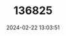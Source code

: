 ---
title: "136825"
category: "Eumops patagonicus"
draft: false
date: 2024-02-22 13:03:51
languages:
  English: ["Patagonian Dwarf Bonneted Bat"]
---